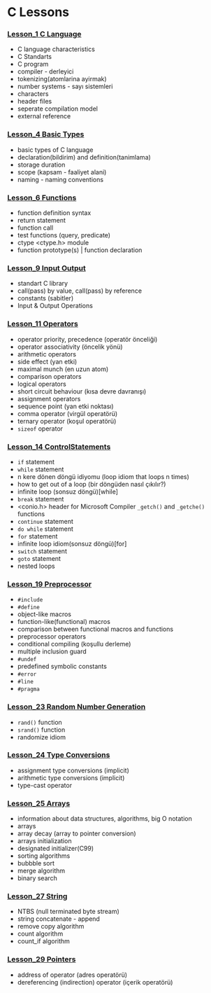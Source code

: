 # C Lessons

### [Lesson_1 C Language](https://github.com/UPinar/CLessons/tree/master/Lesson_1) 
  - C language characteristics
  - C Standarts
  - C program
  - compiler - derleyici
  - tokenizing(atomlarina ayirmak)
  - number systems - sayı sistemleri
  - characters
  - header files
  - seperate compilation model
  - external reference

### [Lesson_4 Basic Types](https://github.com/UPinar/CLessons/tree/master/Lesson_4)
  - basic types of C language
  - declaration(bildirim) and definition(tanimlama)
  - storage duration
  - scope (kapsam - faaliyet alani)
  - naming - naming conventions

### [Lesson_6 Functions](https://github.com/UPinar/CLessons/tree/master/Lesson_6)
  - function definition syntax
  - return statement
  - function call
  - test functions (query, predicate)
  - ctype <ctype.h> module
  - function prototype(s) | function declaration

### [Lesson_9 Input Output](https://github.com/UPinar/CLessons/tree/master/Lesson_9)
  - standart C library
  - call(pass) by value, call(pass) by reference
  - constants (sabitler) 
  - Input & Output Operations

### [Lesson_11 Operators](https://github.com/UPinar/CLessons/tree/master/Lesson_11)
  - operator priority, precedence (operatör önceliği)
  - operator associativity (öncelik yönü)
  - arithmetic operators
  - side effect (yan etki)
  - maximal munch (en uzun atom)
  - comparison operators
  - logical operators
  - short circuit behaviour (kısa devre davranışı)
  - assignment operators
  - sequence point (yan etki noktası)
  - comma operator (virgül operatörü)
  - ternary operator (koşul operatörü)
  - `sizeof` operator

### [Lesson_14 ControlStatements](https://github.com/UPinar/CLessons/tree/master/Lesson_14)
  - `if` statement
  - `while` statement
  - n kere dönen döngü idiyomu (loop idiom that loops n times)
  - how to get out of a loop (bir döngüden nasıl çıkılır?)
  - infinite loop (sonsuz döngü)[while]
  - `break` statement
  - <conio.h> header for Microsoft Compiler `_getch()` and `_getche()` functions
  - `continue` statement
  - `do while` statement
  - `for` statement
  - infinite loop idiom(sonsuz döngü)[for]
  - `switch` statement
  - `goto` statement
  - nested loops

### [Lesson_19 Preprocessor](https://github.com/UPinar/CLessons/tree/master/Lesson_19)
  - `#include`
  - `#define`
  - object-like macros
  - function-like(functional) macros
  - comparison between functional macros and functions
  - preprocessor operators
  - conditional compiling (koşullu derleme)
  - multiple inclusion guard
  - `#undef`
  - predefined symbolic constants
  - `#error`
  - `#line`
  - `#pragma`

### [Lesson_23 Random Number Generation](https://github.com/UPinar/CLessons/tree/master/Lesson_23)
  - `rand()` function
  - `srand()` function
  - randomize idiom

### [Lesson_24 Type Conversions](https://github.com/UPinar/CLessons/tree/master/Lesson_24)
  - assignment type conversions (implicit)
  - arithmetic type conversions (implicit)
  - type-cast operator

### [Lesson_25 Arrays](https://github.com/UPinar/CLessons/tree/master/Lesson_25)
  - information about data structures, algorithms, big O notation
  - arrays
  - array decay (array to pointer conversion)
  - arrays initialization
  - designated initializer(C99)
  - sorting algorithms 
  - bubbble sort
  - merge algorithm 
  - binary search

### [Lesson_27 String](https://github.com/UPinar/CLessons/tree/master/Lesson_27)
  - NTBS (null terminated byte stream)
  - string concatenate - append
  - remove copy algorithm
  - count algorithm
  - count_if algorithm

### [Lesson_29 Pointers](https://github.com/UPinar/CLessons/tree/master/Lesson_29)
  - address of operator (adres operatörü)
  - dereferencing (indirection) operator (içerik operatörü)
  